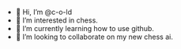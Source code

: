 - 👋 Hi, I’m @c-o-ld
- 👀 I’m interested in chess.
- 🌱 I’m currently learning how to use github.
- 💞️ I’m looking to collaborate on my new chess ai.

<!---
c-o-ld/c-o-ld is a ✨ special ✨ repository because its `README.md` (this file) appears on your GitHub profile.
You can click the Preview link to take a look at your changes.
--->
